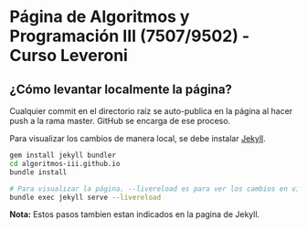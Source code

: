 # Página de Algoritmos y Programación III (7507/9502) - Curso Leveroni

## ¿Cómo levantar localmente la página?

Cualquier commit en el directorio raíz se auto-publica en la página al hacer push a la rama master. GitHub se encarga de ese proceso.

Para visualizar los cambios de manera local, se debe instalar [Jekyll](https://jekyllrb.com/docs/).

```sh
gem install jekyll bundler
cd algoritmos-iii.github.io
bundle install

# Para visualizar la página. --livereload es para ver los cambios en vivo.
bundle exec jekyll serve --livereload
```

**Nota:** Estos pasos tambien estan indicados en la pagina de Jekyll.
